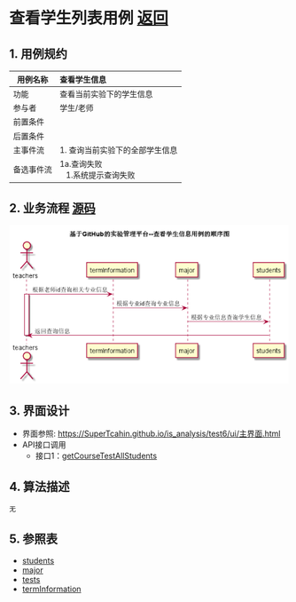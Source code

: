 # 查看学生列表用例 [返回](../README.md)

## 1. 用例规约

| 用例名称   | 查看学生信息                                    |
| ---------- | :---------------------------------------------- |
| 功能       | 查看当前实验下的学生信息                        |
| 参与者     | 学生/老师                                       |
| 前置条件   |                                                 |
| 后置条件   |                                                 |
| 主事件流   | 1. 查询当前实验下的全部学生信息                 |
| 备选事件流 | 1a.查询失败 <br>&nbsp;&nbsp; 1.系统提示查询失败 |

## 2. 业务流程 [源码](../source_code/查看学生列表.puml)

![查看学生信息](../img/查看学生列表.png)	

## 3. 界面设计

- 界面参照: https://SuperTcahin.github.io/is_analysis/test6/ui/主界面.html
- API接口调用
  - 接口1：[getCourseTestAllStudents](../interface/getCourseTestAllStudents.md)

## 4. 算法描述

    无

## 5. 参照表

- [students](../Sql/README.md/#students)
- [major](../Sql/README.md/#major)
- [tests](../Sql/README.md/#tests)
- [termInformation](../Sql/README.md/#termInformation)